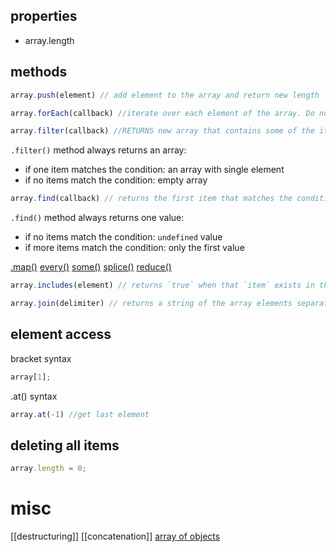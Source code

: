 ## properties
- array.length

## methods
```javascript
array.push(element) // add element to the array and return new length
```

```javascript
array.forEach(callback) //iterate over each element of the array. Do not returns an array
```

```javascript
array.filter(callback) //RETURNS new array that contains some of the items from the original array, based on the condition specified in callback function. Return keyword is neccessary.
```

`.filter()` method always returns an array:
- if one item matches the condition: an array with single element
- if no items match the condition: empty array

```javascript
array.find(callback) // returns the first item that matches the condition specified in callback function. If no items were found, you will get back `undefined`.
```

`.find()` method always returns one value:
- if no items match the condition: `undefined` value
- if more items match the condition: only the first value

[.map()](map)
[every()](every)
[some()](some)
[splice()](splice)
[reduce()](reduce)

```javascript
array.includes(element) // returns `true` when that `item` exists in the array and `false` otherwise.
```


```javascript
array.join(delimiter) // returns a string of the array elements separated by the delimiter
```
## element access

bracket syntax
```javascript
array[1];
```

.at() syntax
```javascript
array.at(-1) //get last element
```

## deleting all items
```js
array.length = 0;
```

# misc
[[destructuring]]
[[concatenation]]
[array of objects](array-of-objects)